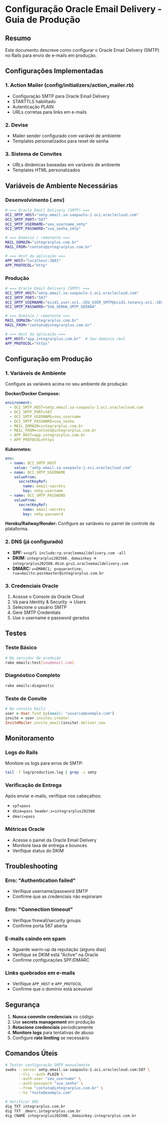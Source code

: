 # Configuração Oracle Email Delivery - Guia de Produção

## Resumo
Este documento descreve como configurar o Oracle Email Delivery (SMTP) no Rails para envio de e-mails em produção.

## Configurações Implementadas

### 1. Action Mailer (config/initializers/action_mailer.rb)
- Configuração SMTP para Oracle Email Delivery
- STARTTLS habilitado
- Autenticação PLAIN
- URLs corretas para links em e-mails

### 2. Devise
- Mailer sender configurado com variável de ambiente
- Templates personalizados para reset de senha

### 3. Sistema de Convites
- URLs dinâmicas baseadas em variáveis de ambiente
- Templates HTML personalizados

## Variáveis de Ambiente Necessárias

### Desenvolvimento (.env)
```bash
# === Oracle Email Delivery (SMTP) ===
OCI_SMTP_HOST="smtp.email.sa-saopaulo-1.oci.oraclecloud.com"
OCI_SMTP_PORT="587"
OCI_SMTP_USERNAME="seu_username_smtp"
OCI_SMTP_PASSWORD="sua_senha_smtp"

# === Domínio / remetente ===
MAIL_DOMAIN="integrarplus.com.br"
MAIL_FROM="contato@integrarplus.com.br"

# === Host da aplicação ===
APP_HOST="localhost:3001"
APP_PROTOCOL="http"
```

### Produção
```bash
# === Oracle Email Delivery (SMTP) ===
OCI_SMTP_HOST="smtp.email.sa-saopaulo-1.oci.oraclecloud.com"
OCI_SMTP_PORT="587"
OCI_SMTP_USERNAME="ocid1.user.oc1..SEU_USER_SMTP@ocid1.tenancy.oc1..SEU_TENANCY_SMTP.om.com"
OCI_SMTP_PASSWORD="SUA_SENHA_SMTP_GERADA"

# === Domínio / remetente ===
MAIL_DOMAIN="integrarplus.com.br"
MAIL_FROM="contato@integrarplus.com.br"

# === Host da aplicação ===
APP_HOST="app.integrarplus.com.br"  # Seu domínio real
APP_PROTOCOL="https"
```

## Configuração em Produção

### 1. Variáveis de Ambiente
Configure as variáveis acima no seu ambiente de produção:

**Docker/Docker Compose:**
```yaml
environment:
  - OCI_SMTP_HOST=smtp.email.sa-saopaulo-1.oci.oraclecloud.com
  - OCI_SMTP_PORT=587
  - OCI_SMTP_USERNAME=seu_username
  - OCI_SMTP_PASSWORD=sua_senha
  - MAIL_DOMAIN=integrarplus.com.br
  - MAIL_FROM=contato@integrarplus.com.br
  - APP_HOST=app.integrarplus.com.br
  - APP_PROTOCOL=https
```

**Kubernetes:**
```yaml
env:
  - name: OCI_SMTP_HOST
    value: "smtp.email.sa-saopaulo-1.oci.oraclecloud.com"
  - name: OCI_SMTP_USERNAME
    valueFrom:
      secretKeyRef:
        name: email-secrets
        key: smtp-username
  - name: OCI_SMTP_PASSWORD
    valueFrom:
      secretKeyRef:
        name: email-secrets
        key: smtp-password
```

**Heroku/Railway/Render:**
Configure as variáveis no painel de controle da plataforma.

### 2. DNS (já configurado)
- **SPF:** `v=spf1 include:rp.oracleemaildelivery.com -all`
- **DKIM:** `integrarplus202508._domainkey` → `integrarplus202508.dkim.gru1.oracleemaildelivery.com`
- **DMARC:** `v=DMARC1; p=quarantine; rua=mailto:postmaster@integrarplus.com.br`

### 3. Credenciais Oracle
1. Acesse o Console da Oracle Cloud
2. Vá para Identity & Security → Users
3. Selecione o usuário SMTP
4. Gere SMTP Credentials
5. Use o username e password gerados

## Testes

### Teste Básico
```bash
# No servidor de produção
rake emails:test[seu@email.com]
```

### Diagnóstico Completo
```bash
rake emails:diagnostic
```

### Teste de Convite
```ruby
# No console Rails
user = User.find_by(email: "usuario@exemplo.com")
invite = user.invites.create!
InviteMailer.invite_email(invite).deliver_now
```

## Monitoramento

### Logs do Rails
Monitore os logs para erros de SMTP:
```bash
tail -f log/production.log | grep -i smtp
```

### Verificação de Entrega
Após enviar e-mails, verifique nos cabeçalhos:
- `spf=pass`
- `dkim=pass header.s=integrarplus202508`
- `dmarc=pass`

### Métricas Oracle
- Acesse o painel da Oracle Email Delivery
- Monitore taxa de entrega e bounces
- Verifique status do DKIM

## Troubleshooting

### Erro: "Authentication failed"
- Verifique username/password SMTP
- Confirme que as credenciais não expiraram

### Erro: "Connection timeout"
- Verifique firewall/security groups
- Confirme porta 587 aberta

### E-mails caindo em spam
- Aguarde warm-up da reputação (alguns dias)
- Verifique se DKIM está "Active" na Oracle
- Confirme configurações SPF/DMARC

### Links quebrados em e-mails
- Verifique `APP_HOST` e `APP_PROTOCOL`
- Confirme que o domínio está acessível

## Segurança

1. **Nunca commite credenciais** no código
2. Use **secrets management** em produção
3. **Rotacione credenciais** periodicamente
4. **Monitore logs** para tentativas de abuso
5. Configure **rate limiting** se necessário

## Comandos Úteis

```bash
# Testar configuração SMTP manualmente
swaks --server smtp.email.sa-saopaulo-1.oci.oraclecloud.com:587 \
      --tls --auth PLAIN \
      --auth-user "seu_username" \
      --auth-password "sua_senha" \
      --from "contato@integrarplus.com.br" \
      --to "teste@exemplo.com"

# Verificar DNS
dig TXT integrarplus.com.br
dig TXT _dmarc.integrarplus.com.br
dig CNAME integrarplus202508._domainkey.integrarplus.com.br
```

